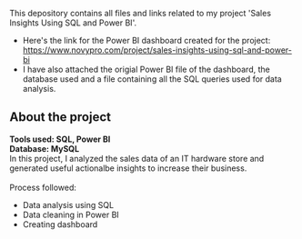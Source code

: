 This depository contains all files and links related to my project 'Sales Insights Using SQL and Power BI'.
* Here's the link for the Power BI dashboard created for the project: https://www.novypro.com/project/sales-insights-using-sql-and-power-bi
* I have also attached the origial Power BI file of the dashboard, the database used and a file containing all the SQL queries used for data analysis.

## About the project
**Tools used: SQL, Power BI**<br>
**Database: MySQL**<br>
In this project, I analyzed the sales data of an IT hardware store and generated useful actionalbe insights to increase their business.
<br><br>
Process followed:
* Data analysis using SQL
* Data cleaning in Power BI
* Creating dashboard


